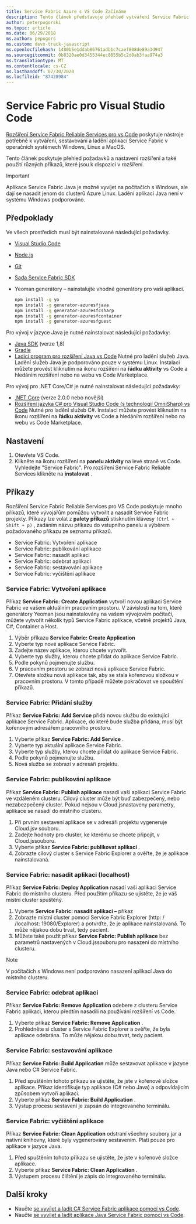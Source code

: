 ```yaml
---
title: Service Fabric Azure s VS Code Začínáme
description: Tento článek představuje přehled vytváření Service Fabric aplikací pomocí Visual Studio Code.
author: peterpogorski
ms.topic: article
ms.date: 06/29/2018
ms.author: pepogors
ms.custom: devx-track-javascript
ms.openlocfilehash: 1480b5e1ddab86761adb1c7caef808de89a3d947
ms.sourcegitcommit: 0b8320ae0d3455344ec8855b5c2d0ab3faa974a3
ms.translationtype: MT
ms.contentlocale: cs-CZ
ms.lasthandoff: 07/30/2020
ms.locfileid: "87428984"
---
```

# <a name="service-fabric-for-visual-studio-code"></a>Service Fabric pro Visual Studio Code

[Rozšíření Service Fabric Reliable Services pro vs Code](https://marketplace.visualstudio.com/items?itemName=ms-azuretools.vscode-service-fabric-reliable-services) poskytuje nástroje potřebné k vytváření, sestavování a ladění aplikací Service Fabric v operačních systémech Windows, Linux a MacOS.

Tento článek poskytuje přehled požadavků a nastavení rozšíření a také použití různých příkazů, které jsou k dispozici v rozšíření. 

> [!IMPORTANT]
> Aplikace Service Fabric Java je možné vyvíjet na počítačích s Windows, ale dají se nasadit jenom do clusterů Azure Linux. Ladění aplikací Java není v systému Windows podporováno.

## <a name="prerequisites"></a>Předpoklady

Ve všech prostředích musí být nainstalované následující požadavky.

* [Visual Studio Code](https://code.visualstudio.com/)
* [Node.js](https://nodejs.org/)
* [Git](https://git-scm.com/)
* [Sada Service Fabric SDK](./service-fabric-get-started.md)
* Yeoman generátory – nainstalujte vhodné generátory pro vaši aplikaci.

   ```sh
   npm install -g yo
   npm install -g generator-azuresfjava
   npm install -g generator-azuresfcsharp
   npm install -g generator-azuresfcontainer
   npm install -g generator-azuresfguest
   ```

Pro vývoj v jazyce Java je nutné nainstalovat následující požadavky:

* [Java SDK](https://aka.ms/azure-jdks) (verze 1,8)
* [Gradle](https://gradle.org/install/)
* [Ladicí program pro rozšíření Java vs Code](https://marketplace.visualstudio.com/items?itemName=vscjava.vscode-java-debug) Nutné pro ladění služeb Java. Ladění služeb Java je podporováno pouze v systému Linux. Instalaci můžete provést kliknutím na ikonu rozšíření na **řádku aktivity** vs Code a hledáním rozšíření nebo na webu vs Code Marketplace.

Pro vývoj pro .NET Core/C# je nutné nainstalovat následující požadavky:

* [.NET Core](https://www.microsoft.com/net/learn/get-started) (verze 2.0.0 nebo novější)
* [Rozšíření jazyka C# pro Visual Studio Code (s technologií OmniSharp) vs Code](https://marketplace.visualstudio.com/items?itemName=ms-dotnettools.csharp) Nutné pro ladění služeb C#. Instalaci můžete provést kliknutím na ikonu rozšíření na **řádku aktivity** vs Code a hledáním rozšíření nebo na webu vs Code Marketplace.

## <a name="setup"></a>Nastavení

1. Otevřete VS Code.
2. Klikněte na ikonu rozšíření na **panelu aktivity** na levé straně vs Code. Vyhledejte "Service Fabric". Pro rozšíření Service Fabric Reliable Services klikněte na **instalovat** .

## <a name="commands"></a>Příkazy
Rozšíření Service Fabric Reliable Services pro VS Code poskytuje mnoho příkazů, které vývojářům pomůžou vytvořit a nasadit Service Fabric projekty. Příkazy lze volat z **palety příkazů** stisknutím klávesy `(Ctrl + Shift + p)` , zadáním názvu příkazu do vstupního panelu a výběrem požadovaného příkazu ze seznamu příkazů. 

* Service Fabric: Vytvoření aplikace 
* Service Fabric: publikování aplikace 
* Service Fabric: nasadit aplikaci 
* Service Fabric: odebrat aplikaci  
* Service Fabric: sestavování aplikace 
* Service Fabric: vyčištění aplikace 

### <a name="service-fabric-create-application"></a>Service Fabric: Vytvoření aplikace

Příkaz **Service Fabric: Create Application** vytvoří novou aplikaci Service Fabric ve vašem aktuálním pracovním prostoru. V závislosti na tom, které generátory Yeoman jsou nainstalovány na vašem vývojovém počítači, můžete vytvořit několik typů Service Fabric aplikace, včetně projektů Java, C#, Container a Host. 

1.  Výběr příkazu **Service Fabric: Create Application**
2.  Vyberte typ nové aplikace Service Fabric. 
3.  Zadejte název aplikace, kterou chcete vytvořit.
3.  Vyberte typ služby, kterou chcete přidat do aplikace Service Fabric. 
4.  Podle pokynů pojmenujte službu. 
5.  V pracovním prostoru se zobrazí nová aplikace Service Fabric.
6.  Otevřete složku nová aplikace tak, aby se stala kořenovou složkou v pracovním prostoru. V tomto případě můžete pokračovat ve spouštění příkazů.

### <a name="service-fabric-add-service"></a>Service Fabric: Přidání služby
Příkaz **Service Fabric: Add Service** přidá novou službu do existující aplikace Service Fabric. Aplikace, do které bude služba přidána, musí být kořenovým adresářem pracovního prostoru. 

1.  Vyberte příkaz **Service Fabric: Add Service** .
2.  Vyberte typ aktuální aplikace Service Fabric. 
3.  Vyberte typ služby, kterou chcete přidat do aplikace Service Fabric. 
4.  Podle pokynů pojmenujte službu. 
5.  Nová služba se zobrazí v adresáři projektu. 

### <a name="service-fabric-publish-application"></a>Service Fabric: publikování aplikace
Příkaz **Service Fabric: Publish aplikace** nasadí vaši aplikaci Service Fabric ve vzdáleném clusteru. Cílový cluster může být buď zabezpečený, nebo nezabezpečený cluster. Pokud nejsou v Cloud.jsnastaveny parametry, aplikace se nasadí do místního clusteru.

1.  Při prvním sestavení aplikace se v adresáři projektu vygeneruje Cloud.jsv souboru.
2.  Zadejte hodnoty pro cluster, ke kterému se chcete připojit, v Cloud.jssouboru.
3.  Vyberte příkaz **Service Fabric: publikovat aplikaci** .
4.  Zobrazte cílový cluster s Service Fabric Explorer a ověřte, že je aplikace nainstalovaná. 

### <a name="service-fabric-deploy-application-localhost"></a>Service Fabric: nasadit aplikaci (localhost)
Příkaz **Service Fabric: Deploy Application** nasadí vaši aplikaci Service Fabric do místního clusteru. Před použitím příkazu se ujistěte, že je váš místní cluster spuštěný. 

1. Vyberte **Service Fabric: nasadit aplikaci –** příkaz
2. Zobrazte místní cluster pomocí Service Fabric Explorer (http: \/ /localhost: 19080/Explorer) a potvrďte, že je aplikace nainstalovaná. To může nějakou dobu trvat, tedy pacient.
3. Můžete také použít příkaz **Service Fabric: Publish aplikace** bez parametrů nastavených v Cloud.jssouboru pro nasazení do místního clusteru.

> [!NOTE]
> V počítačích s Windows není podporováno nasazení aplikací Java do místního clusteru.

### <a name="service-fabric-remove-application"></a>Service Fabric: odebrat aplikaci
Příkaz **Service Fabric: Remove Application** odebere z clusteru Service Fabric aplikaci, kterou předtím nasadili na používání rozšíření vs Code. 

1.  Vyberte příkaz **Service Fabric: Remove Application** .
2.  Prohlédněte si cluster s Service Fabric Explorer a ověřte, že byla aplikace odebrána. To může nějakou dobu trvat, tedy pacient.

### <a name="service-fabric-build-application"></a>Service Fabric: sestavování aplikace
Příkaz **Service Fabric: Build Application** může sestavovat aplikace v jazyce Java nebo C# Service Fabric. 

1.  Před spuštěním tohoto příkazu se ujistěte, že jste v kořenové složce aplikace. Příkaz identifikuje typ aplikace (C# nebo Java) a odpovídajícím způsobem vytvoří aplikaci.
2.  Vyberte příkaz **Service Fabric: Build Application** .
3.  Výstup procesu sestavení je zapsán do integrovaného terminálu.

### <a name="service-fabric-clean-application"></a>Service Fabric: vyčištění aplikace
Příkaz **Service Fabric: Clean Application** odstraní všechny soubory jar a nativní knihovny, které byly vygenerovány sestavením. Platí pouze pro aplikace v jazyce Java. 

1.  Před spuštěním tohoto příkazu se ujistěte, že jste v kořenové složce aplikace. 
2.  Vyberte příkaz **Service Fabric: Clean Application** .
3.  Výstupem procesu čištění je zápis do integrovaného terminálu.

## <a name="next-steps"></a>Další kroky

* Naučte [se vyvíjet a ladit C# Service Fabric aplikace pomocí vs Code](./service-fabric-develop-csharp-applications-with-vs-code.md).
* Naučte [se vyvíjet a ladit aplikace Java Service Fabric pomocí vs Code](./service-fabric-develop-java-applications-with-vs-code.md).
